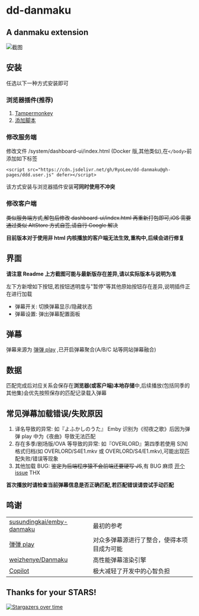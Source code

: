 # dd-danmaku

## A danmaku extension

![截图](https://raw.githubusercontent.com/RyoLee/dd-danmaku/master/S0.png)

## 安装

任选以下一种方式安装即可

### 浏览器插件(推荐)

1. [Tampermonkey](https://www.tampermonkey.net/)
2. [添加脚本](https://cdn.jsdelivr.net/gh/RyoLee/dd-danmaku@gh-pages/ddd.user.js)

### 修改服务端

修改文件 /system/dashboard-ui/index.html (Docker 版,其他类似),在`</body>`前添加如下标签

```
<script src="https://cdn.jsdelivr.net/gh/RyoLee/dd-danmaku@gh-pages/ddd.user.js" defer></script>
```

该方式安装与浏览器插件安装**可同时使用不冲突**

### 修改客户端

~~类似服务端方式,解包后修改 dashboard-ui/index.html 再重新打包即可,iOS 需要通过类似 AltStore 方式自签,请自行 Google 解决~~

**目前版本对于使用非 html 内核播放的客户端无法生效,重构中,后续会进行修复**

## 界面

**请注意 Readme 上方截图可能与最新版存在差异,请以实际版本与说明为准**

左下方新增如下按钮,若按钮透明度与"暂停"等其他原始按钮存在差异,说明插件正在进行加载

-   弹幕开关: 切换弹幕显示/隐藏状态
-   弹幕设置: 弹出弹幕配置面板

    

## 弹幕

弹幕来源为 [弹弹 play](https://www.dandanplay.com/) ,已开启弹幕聚合(A/B/C 站等网站弹幕融合)

## 数据

匹配完成后对应关系会保存在**浏览器(或客户端)本地存储**中,后续播放(包括同季的其他集)会优先按照保存的匹配记录载入弹幕

## 常见弹幕加载错误/失败原因

1. 译名导致的异常: 如『よふかしのうた』 Emby 识别为《彻夜之歌》后因为弹弹 play 中为《夜曲》导致无法匹配
2. 存在多季/剧场版/OVA 等导致的异常: 如『OVERLORD』第四季若使用 S[N]格式归档(如 OVERLORD/S4E1.mkv 或 OVERLORD/S4/E1.mkv),可能出现匹配失败/错误等现象
3. 其他加载 BUG: ~~鉴定为后端程序猿不会前端还要硬写 JS~~,有 BUG 麻烦 [开个 issue](https://github.com/RyoLee/dd-danmaku/issues/new/choose) THX

**首次播放时请检查当前弹幕信息是否正确匹配,若匹配错误请尝试手动匹配**

## 鸣谢

| | |
| :--- | :--- |
| [susundingkai/emby-danmaku](https://github.com/susundingkai/emby-danmaku) | 最初的参考 |
| [弹弹 play](https://www.dandanplay.com) | 对众多弹幕源进行了整合，使得本项目成为可能 |
| [weizhenye/Danmaku](https://github.com/weizhenye/Danmaku) | 高性能弹幕渲染引擎 |
| [Copilot](https://copilot.github.com/) | 极大减轻了开发中的心智负担 |

## Thanks for your STARS!

[![Stargazers over time](https://starchart.cc/RyoLee/dd-danmaku.svg)](https://starchart.cc/RyoLee/dd-danmaku)
